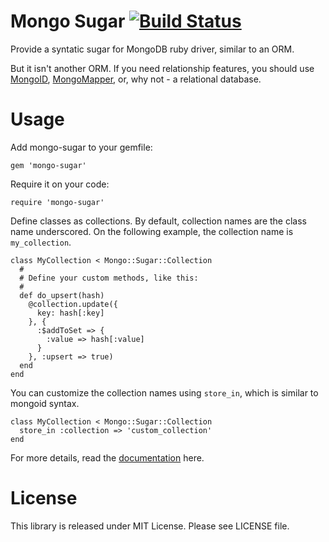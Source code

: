 Mongo Sugar [![Build Status](https://secure.travis-ci.org/endel/mongo-sugar.png)](http://travis-ci.org/endel/mongo-sugar)
===

Provide a syntatic sugar for MongoDB ruby driver, similar to an ORM.

But it isn't another ORM. If you need relationship features, you should use
[MongoID](http://mongoid.org/), [MongoMapper](http://mongomapper.com/), or, why
not - a relational database.

Usage
===

Add mongo-sugar to your gemfile:

    gem 'mongo-sugar'

Require it on your code:

    require 'mongo-sugar'

Define classes as collections. By default, collection names are the class name
underscored. On the following example, the collection name is `my_collection`.

    class MyCollection < Mongo::Sugar::Collection
      #
      # Define your custom methods, like this:
      #
      def do_upsert(hash)
        @collection.update({
          key: hash[:key]
        }, {
          :$addToSet => {
            :value => hash[:value]
          }
        }, :upsert => true)
      end
    end

You can customize the collection names using `store_in`, which is similar to mongoid
syntax.

    class MyCollection < Mongo::Sugar::Collection
      store_in :collection => 'custom_collection'
    end

For more details, read the [documentation](http://endel.github.com/mongo-sugar) here.

License
===

This library is released under MIT License. Please see LICENSE file.
